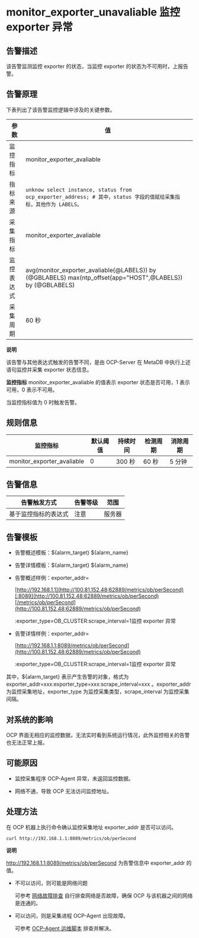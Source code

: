 monitor_exporter_unavaliable 监控 exporter 异常 
================================================================



告警描述 
-------------------------

该告警监测监控 exporter 的状态，当监控 exporter 的状态为不可用时，上报告警。

告警原理 
-------------------------

下表列出了该告警监控逻辑中涉及的关键参数。


|  参数   |                                                               值                                                               |
|-------|-------------------------------------------------------------------------------------------------------------------------------|
| 监控指标  | monitor_exporter_avaliable                                                                                                    |
| 指标来源  | ```unknow select instance, status from ocp_exporter_address; # 其中，status 字段的值赋给采集指标，其他作为 LABELS。 ```  |
| 采集指标  | monitor_exporter_avaliable                                                                                                    |
| 监控表达式 | avg(monitor_exporter_avaliable{@LABELS}) by (@GBLABELS) max(ntp_offset{app="HOST",@LABELS}) by (@GBLABELS)                    |
| 采集周期  | 60 秒                                                                                                                          |


**说明**



该告警与其他表达式触发的告警不同，是由 OCP-Server 在 MetaDB 中执行上述语句监控并采集 exporter 状态信息。

**监控指标** monitor_exporter_avaliable 的值表示 exporter 状态是否可用，1 表示可用，0 表示不可用。

当监控指标值为 0 时触发告警。

**规则信息** 
-----------------------------



|            监控指标            | 默认阈值 | 持续时间  | 检测周期 | 消除周期 |
|----------------------------|------|-------|------|------|
| monitor_exporter_avaliable | 0    | 300 秒 | 60 秒 | 5 分钟 |



**告警信息** 
-----------------------------



|   告警触发方式   | 告警等级 | 范围  |
|------------|------|-----|
| 基于监控指标的表达式 | 注意   | 服务器 |



**告警模板** 
-----------------------------

* 告警概述模板：${alarm_target} ${alarm_name}

  

* 告警详情模板：${alarm_target} ${alarm_name}

  

* 告警概述样例：exporter_addr=

  [http://192.168.1.1](http://100.81.152.48:62889/metrics/ob/perSecond)[:8089](http://100.81.152.48:62889/metrics/ob/perSecond)[/metrics/ob/perSecond](http://100.81.152.48:62889/metrics/ob/perSecond)

  :exporter_type=OB_CLUSTER:scrape_interval=1监控 exporter 异常
  

* 告警详情样例：exporter_addr=

  [http://192.168.1.1:8089/metrics/ob/perSecond](http://100.81.152.48:62889/metrics/ob/perSecond)

  :exporter_type=OB_CLUSTER:scrape_interval=1监控 exporter 异常
  




其中，${alarm_target} 表示产生告警的对象，格式为 exporter_addr=xxx:exporter_type=xxx:scrape_interval=xxx 。exporter_addr 为监控采集地址，exporter_type 为监控采集类型，scrape_interval 为监控采集间隔。

**对系统的影响** 
-------------------------------

OCP 界面无相应的监控数据，无法实时看到系统运行情况，此外监控相关的告警也无法正常上报。

**可能原因** 
-----------------------------

* 监控采集程序 OCP-Agent 异常，未返回监控数据。

  

* 网络不通，导致 OCP 无法访问监控地址。

  




**处理方法** 
-----------------------------

在 OCP 机器上执行命令确认监控采集地址 exporter_addr 是否可以访问。

```shell
curl http://192.168.1.1:8089/metrics/ob/perSecond
```


**说明**



http://192.168.1.1:8089/metrics/ob/perSecond 为告警信息中 exporter_addr 的值。

* 不可以访问，则可能是网络问题

  可参考 [网络故障排查](../4.alarm-appendix/6.network-troubleshooting.md) 自行排查网络是否故障，确保 OCP 与该机器之间的网络是连通的。
  

* 可以访问，则是采集进程 OCP-Agent 出现故障。

  可参考 [OCP-Agent 运维脚本](../../4.alarm-reference/4.alarm-appendix/4.use-ocp-agent-scripts.md) 排查并解决。
  



